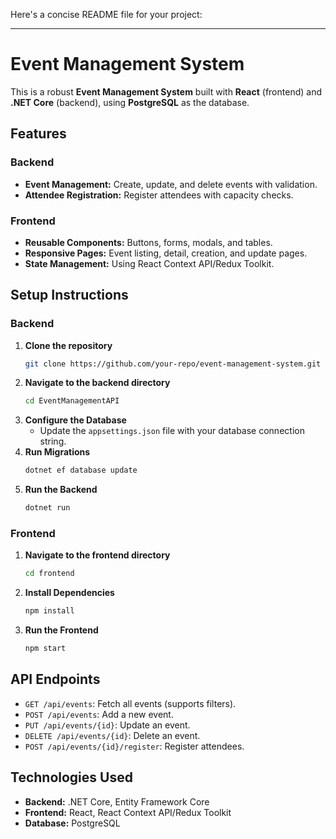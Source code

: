 Here's a concise README file for your project:

---

# Event Management System

This is a robust **Event Management System** built with **React** (frontend) and **.NET Core** (backend), using **PostgreSQL** as the database.

## Features

### Backend

- **Event Management:** Create, update, and delete events with validation.
- **Attendee Registration:** Register attendees with capacity checks.

### Frontend

- **Reusable Components:** Buttons, forms, modals, and tables.
- **Responsive Pages:** Event listing, detail, creation, and update pages.
- **State Management:** Using React Context API/Redux Toolkit.

## Setup Instructions

### Backend

1. **Clone the repository**
   ```bash
   git clone https://github.com/your-repo/event-management-system.git
   ```
2. **Navigate to the backend directory**
   ```bash
   cd EventManagementAPI
   ```
3. **Configure the Database**
   - Update the `appsettings.json` file with your database connection string.
4. **Run Migrations**
   ```bash
   dotnet ef database update
   ```
5. **Run the Backend**
   ```bash
   dotnet run
   ```

### Frontend

1. **Navigate to the frontend directory**
   ```bash
   cd frontend
   ```
2. **Install Dependencies**
   ```bash
   npm install
   ```
3. **Run the Frontend**
   ```bash
   npm start
   ```

## API Endpoints

- `GET /api/events`: Fetch all events (supports filters).
- `POST /api/events`: Add a new event.
- `PUT /api/events/{id}`: Update an event.
- `DELETE /api/events/{id}`: Delete an event.
- `POST /api/events/{id}/register`: Register attendees.

## Technologies Used

- **Backend:** .NET Core, Entity Framework Core
- **Frontend:** React, React Context API/Redux Toolkit
- **Database:** PostgreSQL
